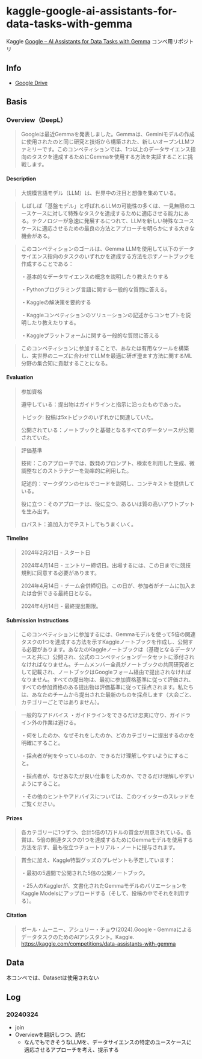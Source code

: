 # kaggle-google-ai-assistants-for-data-tasks-with-gemma

Kaggle [Google – AI Assistants for Data Tasks with Gemma](https://www.kaggle.com/competitions/data-assistants-with-gemma) コンペ用リポジトリ

## Info

- [Google Drive](https://drive.google.com/drive/u/0/folders/1kZqQVxOEP6psLPWO4lPMSIS5cCQv5Nvs)

## Basis

### Overview（DeepL）

> Googleは最近Gemmaを発表しました。Gemmaは、Geminiモデルの作成に使用されたのと同じ研究と技術から構築された、新しいオープンLLMファミリーです。このコンペティションでは、1つ以上のデータサイエンス指向のタスクを達成するためにGemmaを使用する方法を実証することに挑戦します。

#### Description

> 大規模言語モデル（LLM）は、世界中の注目と想像を集めている。

> しばしば「基盤モデル」と呼ばれるLLMの可能性の多くは、一見無限のユースケースに対して特殊なタスクを達成するために適応させる能力にある。テクノロジーが急速に発展するにつれて、LLMを新しい特殊なユースケースに適応させるための最良の方法とアプローチを明らかにする大きな機会がある。

> このコンペティションのゴールは、Gemma LLMを使用して以下のデータサイエンス指向のタスクのいずれかを達成する方法を示すノートブックを作成することである：
>
> ・基本的なデータサイエンスの概念を説明したり教えたりする
>
> ・Pythonプログラミング言語に関する一般的な質問に答える。
>
> ・Kaggleの解決策を要約する
>
> ・Kaggleコンペティションのソリューションの記述からコンセプトを説明したり教えたりする。
>
> ・Kaggleプラットフォームに関する一般的な質問に答える

> このコンペティションに参加することで、あなたは有用なツールを構築し、実世界のニーズに合わせてLLMを最適に研ぎ澄ます方法に関するML分野の集合知に貢献することになる。

#### Evaluation

> 参加資格
>
> 遵守している：提出物はガイドラインと指示に沿ったものであった。
> 
> トピック: 投稿は5xトピックのいずれかに関連していた。
> 
> 公開されている：ノートブックと基礎となるすべてのデータソースが公開されていた。

> 評価基準
>
> 技術：このアプローチでは、数発のプロンプト、検索を利用した生成、微調整などのストラテジーを効率的に利用した。
>
> 記述的：マークダウンのセルでコードを説明し、コンテキストを提供している。
>
> 役に立つ：そのアプローチは、役に立つ、あるいは質の高いアウトプットを生み出す。
>
> ロバスト：追加入力でテストしてもうまくいく。

#### Timeline

> 2024年2月21日 - スタート日
> 
> 2024年4月14日 - エントリー締切日。出場するには、この日までに競技規則に同意する必要があります。
> 
> 2024年4月14日 - チーム合併締切日。この日が、参加者がチームに加入または合併できる最終日となる。
> 
> 2024年4月14日 - 最終提出期限。

#### Submission Instructions

> このコンペティションに参加するには、Gemmaモデルを使って5倍の関連タスクの1つを達成する方法を示すKaggleノートブックを作成し、公開する必要があります。あなたのKaggleノートブックは（基礎となるデータソースと共に）公開され、公式のコンペティションデータセットに添付されなければなりません。チームメンバー全員がノートブックの共同研究者として記載され、ノートブックはGoogleフォーム経由で提出されなければなりません。すべての提出物は、最初に参加資格基準に従って評価され、すべての参加資格のある提出物は評価基準に従って採点されます。私たちは、あなたのチームから提出された最新のものを採点します（大会ごと、カテゴリーごとではありません）。

> 一般的なアドバイス
> ・ガイドラインをできるだけ忠実に守り、ガイドライン外の作業は避ける。
> 
> ・何をしたのか、なぜそれをしたのか、どのカテゴリーに提出するのかを明確にすること。
> 
> ・採点者が何をやっているのか、できるだけ理解しやすいようにすること。
> 
> ・採点者が、なぜあなたが良い仕事をしたのか、できるだけ理解しやすいようにすること。
> 
> ・その他のヒントやアドバイスについては、このツイッターのスレッドをご覧ください。

#### Prizes

> 各カテゴリーに1つずつ、合計5倍の1万ドルの賞金が用意されている。各賞は、5倍の関連タスクの1つを達成するためにGemmaモデルを使用する方法を示す、最も役立つチュートリアル・ノートに授与されます。

> 賞金に加え、Kaggle特製グッズのプレゼントも予定しています：
>
> ・最初の5週間で公開された5倍の公開ノートブック。
>
> ・25人のKagglerが、文書化されたGemmaモデルのバリエーションをKaggle Modelsにアップロードする（そして、投稿の中でそれを利用する）。

#### Citation

> ポール・ムーニー、アシュリー・チョウ(2024).Google - GemmaによるデータタスクのためのAIアシスタント。Kaggle. https://kaggle.com/competitions/data-assistants-with-gemma

## Data

本コンペでは、Datasetは使用されない

## Log

### 20240324

- join
- Overviewを翻訳しつつ、読む
  - なんでもできそうなLLMを、データサイエンスの特定のユースケースに適応させるアプローチを考え、提示する
